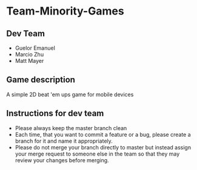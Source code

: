 # Team-Minority-Games
## Dev Team
- Guelor Emanuel
- Marcio Zhu
- Matt Mayer

## Game description
A simple 2D beat 'em ups game for mobile devices

## Instructions for dev team
- Please always keep the master branch clean
- Each time, that you want to commit a feature or a bug, please create a branch for it and name it appropriately.
- Please do not merge your branch directly to master but instead assign your merge request to someone else in the team so that they may review your changes before merging.

